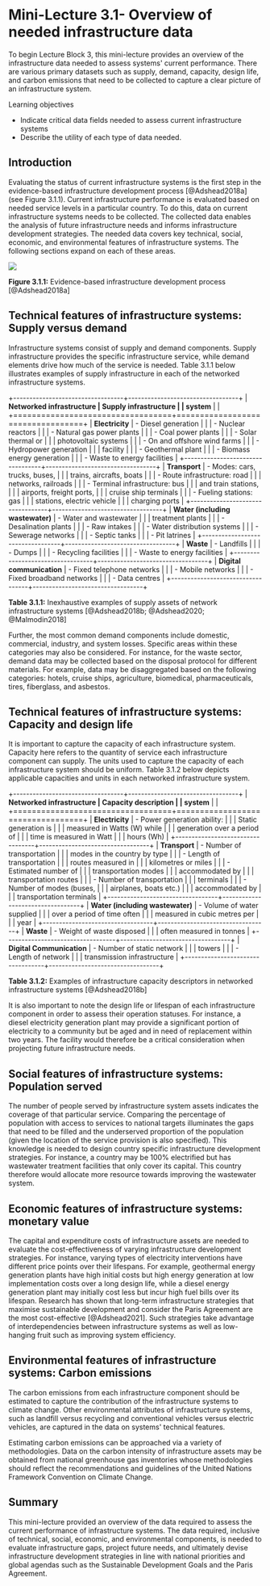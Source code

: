 # Mini-Lecture 3.1- Overview of needed infrastructure data

To begin Lecture Block 3, this mini-lecture provides an overview of the
infrastructure data needed to assess systems' current performance. There
are various primary datasets such as supply, demand, capacity, design
life, and carbon emissions that need to be collected to capture a clear
picture of an infrastructure system.

Learning objectives

- Indicate critical data fields needed to assess current
  infrastructure systems
- Describe the utility of each type of data needed.

## Introduction

Evaluating the status of current infrastructure systems is the first
step in the evidence-based infrastructure development process
[@Adshead2018a] (see Figure 3.1.1). Current infrastructure
performance is evaluated based on needed service levels in a particular
country. To do this, data on current infrastructure systems needs to be
collected. The collected data enables the analysis of future
infrastructure needs and informs infrastructure development strategies.
The needed data covers key technical, social, economic, and
environmental features of infrastructure systems. The following sections
expand on each of these areas.

![](assets/Figure_3.1.1.png)

**Figure 3.1.1:** Evidence-based infrastructure development process
[@Adshead2018a]

## Technical features of infrastructure systems: Supply versus demand

Infrastructure systems consist of supply and demand components. Supply
infrastructure provides the specific infrastructure service, while
demand elements drive how much of the service is needed. Table 3.1.1
below illustrates examples of supply infrastructure in each of the
networked infrastructure systems.

+----------------------------------+----------------------------------+
| **Networked infrastructure | **Supply infrastructure** |
| system** | |
+==================================+==================================+
| **Electricity** | - Diesel generation |
| | - Nuclear reactors |
| | - Natural gas power plants |
| | - Coal power plants |
| | - Solar thermal or |
| | photovoltaic systems |
| | - On and offshore wind farms |
| | - Hydropower generation |
| | facility |
| | - Geothermal plant |
| | - Biomass energy generation |
| | - Waste to energy facilities |
+----------------------------------+----------------------------------+
| **Transport** | - Modes: cars, trucks, buses, |
| | trains, aircrafts, boats |
| | - Route infrastructure: road |
| | networks, railroads |
| | - Terminal infrastructure: bus |
| | and train stations, |
| | airports, freight ports, |
| | cruise ship terminals |
| | - Fueling stations: gas |
| | stations, electric vehicle |
| | charging ports |
+----------------------------------+----------------------------------+
| **Water (including wastewater)** | - Water and wastewater |
| | treatment plants |
| | - Desalination plants |
| | - Raw intakes |
| | - Water distribution systems |
| | - Sewerage networks |
| | - Septic tanks |
| | - Pit latrines |
+----------------------------------+----------------------------------+
| **Waste** | - Landfills |
| | - Dumps |
| | - Recycling facilities |
| | - Waste to energy facilities |
+----------------------------------+----------------------------------+
| **Digital communication** | - Fixed telephone networks |
| | - Mobile networks |
| | - Fixed broadband networks |
| | - Data centres |
+----------------------------------+----------------------------------+

**Table 3.1.1:** Inexhaustive examples of supply assets of network
infrastructure systems [@Adshead2018b; @Adshead2020; @Malmodin2018]

Further, the most common demand components include domestic, commercial,
industry, and system losses. Specific areas within these categories may
also be considered. For instance, for the waste sector, demand data may
be collected based on the disposal protocol for different materials. For
example, data may be disaggregated based on the following categories:
hotels, cruise ships, agriculture, biomedical, pharmaceuticals, tires,
fiberglass, and asbestos.

## Technical features of infrastructure systems: Capacity and design life

It is important to capture the capacity of each infrastructure system.
Capacity here refers to the quantity of service each infrastructure
component can supply. The units used to capture the capacity of each
infrastructure system should be uniform. Table 3.1.2 below depicts
applicable capacities and units in each networked infrastructure system.

+----------------------------------+----------------------------------+
| **Networked infrastructure | **Capacity description** |
| system** | |
+==================================+==================================+
| **Electricity** | - Power generation ability: |
| | Static generation is |
| | measured in Watts (W) while |
| | generation over a period of |
| | time is measured in Watt |
| | hours (Wh) |
+----------------------------------+----------------------------------+
| **Transport** | - Number of transportation |
| | modes in the country by type |
| | - Length of transportation |
| | routes measured in |
| | kilometres or miles |
| | - Estimated number of |
| | transportation modes |
| | accommodated by |
| | transportation routes |
| | - Number of transportation |
| | terminals |
| | - Number of modes (buses, |
| | airplanes, boats etc.) |
| | accommodated by |
| | transportation terminals |
+----------------------------------+----------------------------------+
| **Water (including wastewater)** | - Volume of water supplied |
| | over a period of time often |
| | measured in cubic metres per |
| | year |
+----------------------------------+----------------------------------+
| **Waste** | - Weight of waste disposed |
| | often measured in tonnes |
+----------------------------------+----------------------------------+
| **Digital Communication** | - Number of static network |
| | towers |
| | - Length of network |
| | transmission infrastructure |
+----------------------------------+----------------------------------+

**Table 3.1.2:** Examples of infrastructure capacity descriptors in
networked infrastructure systems [@Adshead2018b]

It is also important to note the design life or lifespan of each
infrastructure component in order to assess their operation statuses.
For instance, a diesel electricity generation plant may provide a
significant portion of electricity to a community but be aged and in
need of replacement within two years. The facility would therefore be a
critical consideration when projecting future infrastructure needs.

## Social features of infrastructure systems: Population served

The number of people served by infrastructure system assets indicates
the coverage of that particular service. Comparing the percentage of
population with access to services to national targets illuminates the
gaps that need to be filled and the underserved proportion of the
population (given the location of the service provision is also
specified). This knowledge is needed to design country specific
infrastructure development strategies. For instance, a country may be
100% electrified but has wastewater treatment facilities that only cover
its capital. This country therefore would allocate more resource towards
improving the wastewater system.

## Economic features of infrastructure systems: monetary value

The capital and expenditure costs of infrastructure assets are needed to
evaluate the cost-effectiveness of varying infrastructure development
strategies. For instance, varying types of electricity interventions
have different price points over their lifespans. For example,
geothermal energy generation plants have high initial costs but high
energy generation at low implementation costs over a long design life,
while a diesel energy generation plant may initially cost less but incur
high fuel bills over its lifespan. Research has shown that long-term
infrastructure strategies that maximise sustainable development and
consider the Paris Agreement are the most cost-effective
[@Adshead2021]. Such strategies take advantage of interdependencies
between infrastructure systems as well as low-hanging fruit such as
improving system efficiency.

## Environmental features of infrastructure systems: Carbon emissions

The carbon emissions from each infrastructure component should be
estimated to capture the contribution of the infrastructure systems to
climate change. Other environmental attributes of infrastructure
systems, such as landfill versus recycling and conventional vehicles
versus electric vehicles, are captured in the data on systems' technical
features.

Estimating carbon emissions can be approached via a variety of
methodologies. Data on the carbon intensity of infrastructure assets may
be obtained from national greenhouse gas inventories whose methodologies
should reflect the recommendations and guidelines of the United Nations
Framework Convention on Climate Change.

## Summary

This mini-lecture provided an overview of the data required to assess
the current performance of infrastructure systems. The data required,
inclusive of technical, social, economic, and environmental components,
is needed to evaluate infrastructure gaps, project future needs, and
ultimately devise infrastructure development strategies in line with
national priorities and global agendas such as the Sustainable
Development Goals and the Paris Agreement.
